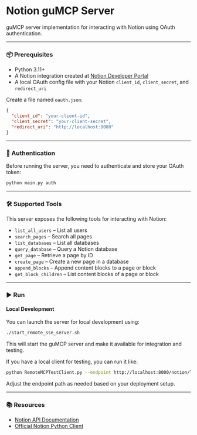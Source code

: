 # Notion guMCP Server

guMCP server implementation for interacting with Notion using OAuth authentication.

---

### 📦 Prerequisites

- Python 3.11+
- A Notion integration created at [Notion Developer Portal](https://www.notion.com/my-integrations)
- A local OAuth config file with your Notion `client_id`, `client_secret`, and `redirect_uri`

Create a file named `oauth.json`:

```json
{
  "client_id": "your-client-id",
  "client_secret": "your-client-secret",
  "redirect_uri": "http://localhost:8080"
}
```

---

### 🔐 Authentication

Before running the server, you need to authenticate and store your OAuth token:

```bash
python main.py auth
```

---

### 🛠️ Supported Tools

This server exposes the following tools for interacting with Notion:

- `list_all_users` – List all users
- `search_pages` – Search all pages
- `list_databases` – List all databases
- `query_database` – Query a Notion database
- `get_page` – Retrieve a page by ID
- `create_page` – Create a new page in a database
- `append_blocks` – Append content blocks to a page or block
- `get_block_children` – List content blocks of a page or block

---

### ▶️ Run

#### Local Development

You can launch the server for local development using:

```bash
./start_remote_sse_server.sh
```

This will start the guMCP server and make it available for integration and testing.

If you have a local client for testing, you can run it like:

```bash
python RemoteMCPTestClient.py --endpoint http://localhost:8000/notion/local
```

Adjust the endpoint path as needed based on your deployment setup.

---

### 📚 Resources

- [Notion API Documentation](https://developers.notion.com)
- [Official Notion Python Client](https://github.com/ramnes/notion-sdk-py)
